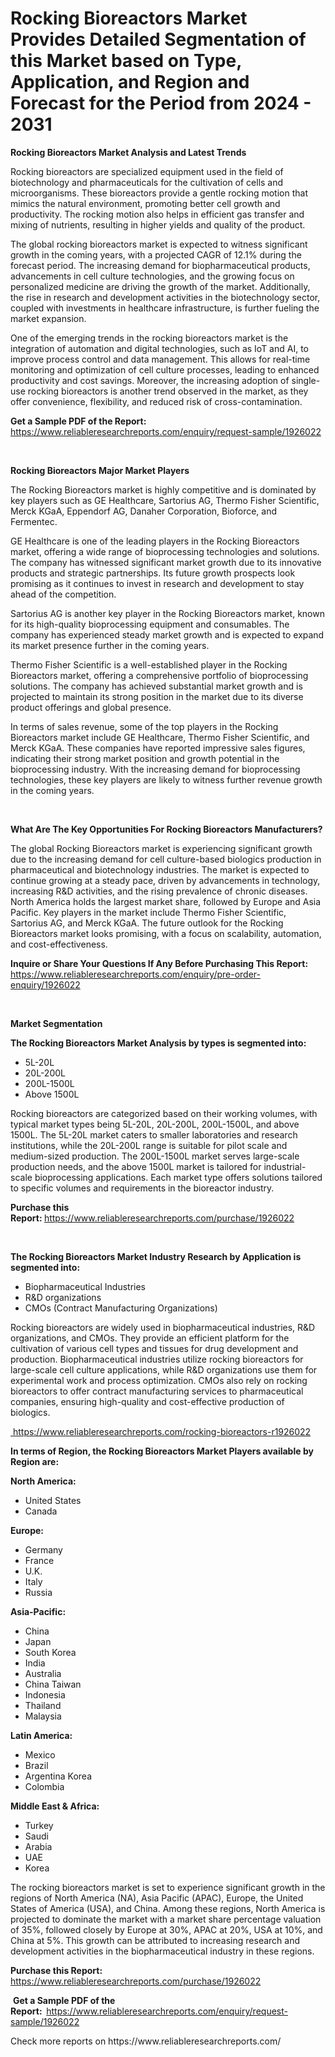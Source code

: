 <p><h1>Rocking Bioreactors Market Provides Detailed Segmentation of this Market based on Type, Application, and Region and Forecast for the Period from 2024 - 2031</h1></p><p><strong>Rocking Bioreactors Market Analysis and Latest Trends</strong></p>
<p><p>Rocking bioreactors are specialized equipment used in the field of biotechnology and pharmaceuticals for the cultivation of cells and microorganisms. These bioreactors provide a gentle rocking motion that mimics the natural environment, promoting better cell growth and productivity. The rocking motion also helps in efficient gas transfer and mixing of nutrients, resulting in higher yields and quality of the product.</p><p>The global rocking bioreactors market is expected to witness significant growth in the coming years, with a projected CAGR of 12.1% during the forecast period. The increasing demand for biopharmaceutical products, advancements in cell culture technologies, and the growing focus on personalized medicine are driving the growth of the market. Additionally, the rise in research and development activities in the biotechnology sector, coupled with investments in healthcare infrastructure, is further fueling the market expansion.</p><p>One of the emerging trends in the rocking bioreactors market is the integration of automation and digital technologies, such as IoT and AI, to improve process control and data management. This allows for real-time monitoring and optimization of cell culture processes, leading to enhanced productivity and cost savings. Moreover, the increasing adoption of single-use rocking bioreactors is another trend observed in the market, as they offer convenience, flexibility, and reduced risk of cross-contamination.</p></p>
<p><strong>Get a Sample PDF of the Report:&nbsp;</strong> <a href="https://www.reliableresearchreports.com/enquiry/request-sample/1926022">https://www.reliableresearchreports.com/enquiry/request-sample/1926022</a></p>
<p>&nbsp;</p>
<p><strong>Rocking Bioreactors Major Market Players</strong></p>
<p><p>The Rocking Bioreactors market is highly competitive and is dominated by key players such as GE Healthcare, Sartorius AG, Thermo Fisher Scientific, Merck KGaA, Eppendorf AG, Danaher Corporation, Bioforce, and Fermentec.</p><p>GE Healthcare is one of the leading players in the Rocking Bioreactors market, offering a wide range of bioprocessing technologies and solutions. The company has witnessed significant market growth due to its innovative products and strategic partnerships. Its future growth prospects look promising as it continues to invest in research and development to stay ahead of the competition.</p><p>Sartorius AG is another key player in the Rocking Bioreactors market, known for its high-quality bioprocessing equipment and consumables. The company has experienced steady market growth and is expected to expand its market presence further in the coming years.</p><p>Thermo Fisher Scientific is a well-established player in the Rocking Bioreactors market, offering a comprehensive portfolio of bioprocessing solutions. The company has achieved substantial market growth and is projected to maintain its strong position in the market due to its diverse product offerings and global presence.</p><p>In terms of sales revenue, some of the top players in the Rocking Bioreactors market include GE Healthcare, Thermo Fisher Scientific, and Merck KGaA. These companies have reported impressive sales figures, indicating their strong market position and growth potential in the bioprocessing industry. With the increasing demand for bioprocessing technologies, these key players are likely to witness further revenue growth in the coming years.</p></p>
<p>&nbsp;</p>
<p><strong>What Are The Key Opportunities For Rocking Bioreactors Manufacturers?</strong></p>
<p><p>The global Rocking Bioreactors market is experiencing significant growth due to the increasing demand for cell culture-based biologics production in pharmaceutical and biotechnology industries. The market is expected to continue growing at a steady pace, driven by advancements in technology, increasing R&D activities, and the rising prevalence of chronic diseases. North America holds the largest market share, followed by Europe and Asia Pacific. Key players in the market include Thermo Fisher Scientific, Sartorius AG, and Merck KGaA. The future outlook for the Rocking Bioreactors market looks promising, with a focus on scalability, automation, and cost-effectiveness.</p></p>
<p><strong>Inquire or Share Your Questions If Any Before Purchasing This Report:</strong> <a href="https://www.reliableresearchreports.com/enquiry/pre-order-enquiry/1926022">https://www.reliableresearchreports.com/enquiry/pre-order-enquiry/1926022</a></p>
<p>&nbsp;</p>
<p><strong>Market Segmentation</strong></p>
<p><strong>The Rocking Bioreactors Market Analysis by types is segmented into:</strong></p>
<p><ul><li>5L-20L</li><li>20L-200L</li><li>200L-1500L</li><li>Above 1500L</li></ul></p>
<p><p>Rocking bioreactors are categorized based on their working volumes, with typical market types being 5L-20L, 20L-200L, 200L-1500L, and above 1500L. The 5L-20L market caters to smaller laboratories and research institutions, while the 20L-200L range is suitable for pilot scale and medium-sized production. The 200L-1500L market serves large-scale production needs, and the above 1500L market is tailored for industrial-scale bioprocessing applications. Each market type offers solutions tailored to specific volumes and requirements in the bioreactor industry.</p></p>
<p><strong>Purchase this Report:&nbsp;</strong><a href="https://www.reliableresearchreports.com/purchase/1926022">https://www.reliableresearchreports.com/purchase/1926022</a></p>
<p>&nbsp;</p>
<p><strong>The Rocking Bioreactors Market Industry Research by Application is segmented into:</strong></p>
<p><ul><li>Biopharmaceutical Industries</li><li>R&D organizations</li><li>CMOs (Contract Manufacturing Organizations)</li></ul></p>
<p><p>Rocking bioreactors are widely used in biopharmaceutical industries, R&D organizations, and CMOs. They provide an efficient platform for the cultivation of various cell types and tissues for drug development and production. Biopharmaceutical industries utilize rocking bioreactors for large-scale cell culture applications, while R&D organizations use them for experimental work and process optimization. CMOs also rely on rocking bioreactors to offer contract manufacturing services to pharmaceutical companies, ensuring high-quality and cost-effective production of biologics.</p></p>
<p><a href="https://www.reliableresearchreports.com/rocking-bioreactors-r1926022">&nbsp;https://www.reliableresearchreports.com/rocking-bioreactors-r1926022</a></p>
<p><strong>In terms of Region, the Rocking Bioreactors Market Players available by Region are:</strong></p>
<p>
    <p> <strong> North America: </strong>
        <ul>
            <li>United States</li>
            <li>Canada</li>
        </ul>
        </p> 
    <p> <strong> Europe: </strong>
        <ul>
            <li>Germany</li>
            <li>France</li>
            <li>U.K.</li>
            <li>Italy</li>
            <li>Russia</li>
        </ul>
        </p> 
    <p> <strong> Asia-Pacific: </strong>
        <ul>
            <li>China</li>
            <li>Japan</li>
            <li>South Korea</li>
            <li>India</li>
            <li>Australia</li>
            <li>China Taiwan</li>
            <li>Indonesia</li>
            <li>Thailand</li>
            <li>Malaysia</li>
        </ul>
        </p> 
    <p> <strong> Latin America: </strong>
        <ul>
            <li>Mexico</li>
            <li>Brazil</li>
            <li>Argentina Korea</li>
            <li>Colombia</li>
        </ul>
        </p> 
    <p> <strong> Middle East & Africa: </strong>
        <ul>
            <li>Turkey</li>
            <li>Saudi</li>
            <li>Arabia</li>
            <li>UAE</li>
            <li>Korea</li>
        </ul>
    </p>
    </p>
<p><p>The rocking bioreactors market is set to experience significant growth in the regions of North America (NA), Asia Pacific (APAC), Europe, the United States of America (USA), and China. Among these regions, North America is projected to dominate the market with a market share percentage valuation of 35%, followed closely by Europe at 30%, APAC at 20%, USA at 10%, and China at 5%. This growth can be attributed to increasing research and development activities in the biopharmaceutical industry in these regions.</p></p>
<p><strong>Purchase this Report: </strong><a href="https://www.reliableresearchreports.com/purchase/1926022">https://www.reliableresearchreports.com/purchase/1926022</a></p>
<p>&nbsp;<strong>Get a Sample PDF of the Report:&nbsp;&nbsp;</strong><a href="https://www.reliableresearchreports.com/enquiry/request-sample/1926022">https://www.reliableresearchreports.com/enquiry/request-sample/1926022</a></p>
<p><strong></strong></p>
<p>Check more reports on https://www.reliableresearchreports.com/</p>